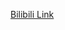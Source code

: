 [Bilibili Link](https://www.bilibili.com/video/BV11RNJevEJv/?spm_id_from=333.1007.tianma.1-1-1.click&vd_source=c801aa3fac0e6e97b0df71f74a8b25bd)